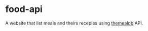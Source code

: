 # food-api

A website that list meals and theirs recepies 
using [themealdb](https://themealdb.com/api.php) API.
